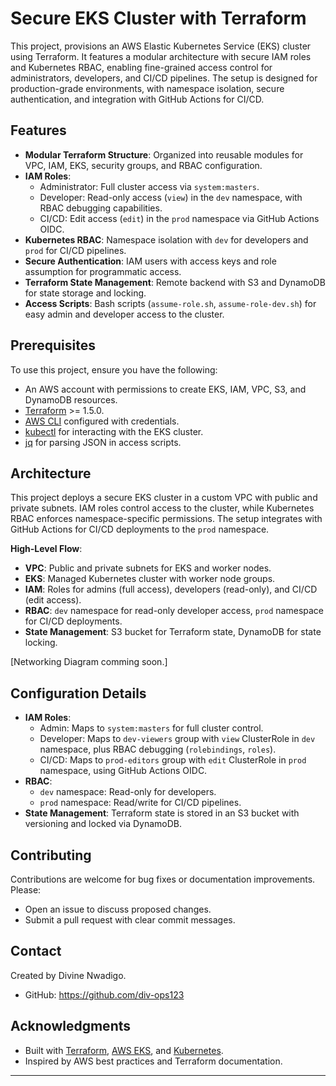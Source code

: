 # Secure EKS Cluster with Terraform

This project, provisions an AWS Elastic Kubernetes Service (EKS) cluster using Terraform. It features a modular architecture with secure IAM roles and Kubernetes RBAC, enabling fine-grained access control for administrators, developers, and CI/CD pipelines. The setup is designed for production-grade environments, with namespace isolation, secure authentication, and integration with GitHub Actions for CI/CD.

## Features

- **Modular Terraform Structure**: Organized into reusable modules for VPC, IAM, EKS, security groups, and RBAC configuration.
- **IAM Roles**:
  - Administrator: Full cluster access via `system:masters`.
  - Developer: Read-only access (`view`) in the `dev` namespace, with RBAC debugging capabilities.
  - CI/CD: Edit access (`edit`) in the `prod` namespace via GitHub Actions OIDC.
- **Kubernetes RBAC**: Namespace isolation with `dev` for developers and `prod` for CI/CD pipelines.
- **Secure Authentication**: IAM users with access keys and role assumption for programmatic access.
- **Terraform State Management**: Remote backend with S3 and DynamoDB for state storage and locking.
- **Access Scripts**: Bash scripts (`assume-role.sh`, `assume-role-dev.sh`) for easy admin and developer access to the cluster.

## Prerequisites

To use this project, ensure you have the following:

- An AWS account with permissions to create EKS, IAM, VPC, S3, and DynamoDB resources.
- [Terraform](https://www.terraform.io/downloads.html) >= 1.5.0.
- [AWS CLI](https://aws.amazon.com/cli/) configured with credentials.
- [kubectl](https://kubernetes.io/docs/tasks/tools/) for interacting with the EKS cluster.
- [jq](https://stedolan.github.io/jq/) for parsing JSON in access scripts.

## Architecture

This project deploys a secure EKS cluster in a custom VPC with public and private subnets. IAM roles control access to the cluster, while Kubernetes RBAC enforces namespace-specific permissions. The setup integrates with GitHub Actions for CI/CD deployments to the `prod` namespace.

**High-Level Flow**:
- **VPC**: Public and private subnets for EKS and worker nodes.
- **EKS**: Managed Kubernetes cluster with worker node groups.
- **IAM**: Roles for admins (full access), developers (read-only), and CI/CD (edit access).
- **RBAC**: `dev` namespace for read-only developer access, `prod` namespace for CI/CD deployments.
- **State Management**: S3 bucket for Terraform state, DynamoDB for state locking.

[Networking Diagram comming soon.]

## Configuration Details

- **IAM Roles**:
  - Admin: Maps to `system:masters` for full cluster control.
  - Developer: Maps to `dev-viewers` group with `view` ClusterRole in `dev` namespace, plus RBAC debugging (`rolebindings`, `roles`).
  - CI/CD: Maps to `prod-editors` group with `edit` ClusterRole in `prod` namespace, using GitHub Actions OIDC.
- **RBAC**:
  - `dev` namespace: Read-only for developers.
  - `prod` namespace: Read/write for CI/CD pipelines.
- **State Management**: Terraform state is stored in an S3 bucket with versioning and locked via DynamoDB.


## Contributing

Contributions are welcome for bug fixes or documentation improvements. Please:
- Open an issue to discuss proposed changes.
- Submit a pull request with clear commit messages.

## Contact

Created by Divine Nwadigo.  
- GitHub: https://github.com/div-ops123

## Acknowledgments

- Built with [Terraform](https://www.terraform.io/), [AWS EKS](https://aws.amazon.com/eks/), and [Kubernetes](https://kubernetes.io/).
- Inspired by AWS best practices and Terraform documentation.

---